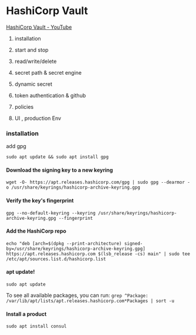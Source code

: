 # HashiCorp Vault

[HashiCorp Vault - YouTube](https://www.youtube.com/playlist?list=PL7iMyoQPMtAP7XeXabzWnNKGkCex1C_3C)

1. installation

2. start and stop

3. read/write/delete

4. secret path & secret engine 

5. dynamic secret 

6. token authentication & github

7. policies 

8. UI , production Env

### installation

add gpg 

```
sudo apt update && sudo apt install gpg
```

#### Download the signing key to a new keyring

`wget -O- https://apt.releases.hashicorp.com/gpg | sudo gpg --dearmor -o /usr/share/keyrings/hashicorp-archive-keyring.gpg`

#### Verify the key's fingerprint

`gpg --no-default-keyring --keyring /usr/share/keyrings/hashicorp-archive-keyring.gpg --fingerprint`

#### Add the HashiCorp repo

`echo "deb [arch=$(dpkg --print-architecture) signed-by=/usr/share/keyrings/hashicorp-archive-keyring.gpg] https://apt.releases.hashicorp.com $(lsb_release -cs) main" | sudo tee /etc/apt/sources.list.d/hashicorp.list`

#### apt update!

`sudo apt update`

To see all available packages, you can run: `grep ^Package: /var/lib/apt/lists/apt.releases.hashicorp.com*Packages | sort -u`

#### Install a product

`sudo apt install consul`

